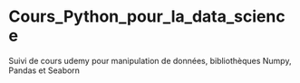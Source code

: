 # Cours_Python_pour_la_data_science
Suivi de cours udemy pour manipulation de données, bibliothèques Numpy, Pandas et Seaborn
